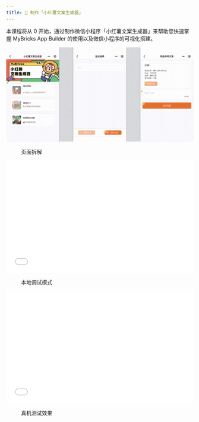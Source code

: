 ```yaml
---
title: 🔗 制作「小红薯文案生成器」
---
```


本课程将从 0 开始，通过制作微信小程序「小红薯文案生成器」来帮助您快速掌握 MyBricks App Builder 的使用以及微信小程序的可视化搭建。

![Alt text](img/image.png)
<figure>页面拆解</figure>

<div style="position: relative; padding: 30% 45%;">
<iframe style="position: absolute; width: 100%; height: 100%; left: 0; top: 0;" src="//player.bilibili.com/player.html?aid=369157673&bvid=BV12Z4y1J7XZ&cid=1415748132&p=0&autoplay=0" frameborder="no" scrolling="no"></iframe>
</div>
<figure>本地调试模式</figure>

<div style="position: relative; padding: 30% 45%;">
<iframe style="position: absolute; width: 100%; height: 100%; left: 0; top: 0;" src="//player.bilibili.com/player.html?aid=454228833&bvid=BV1k5411y7qd&cid=1415749993&p=0&autoplay=0" scrolling="no" frameborder="no" framespacing="0" allowfullscreen="true"> </iframe>
</div>
<figure>真机测试效果</figure>
